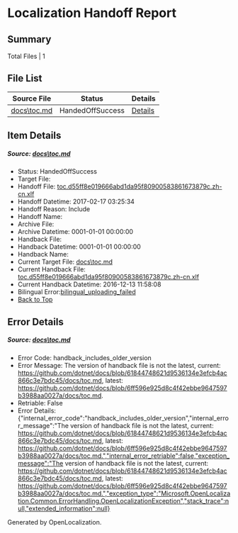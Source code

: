 # <a name='report-top'></a> Localization Handoff Report

## Summary
 Total Files | 1

## File List
 Source File | Status | Details 
 ----------- | ------ | ------- 
 [docs\toc.md](https://github.com/dotnet/docs/blob/6ff596e925d8c4f42ebbe9647597b3988aa0027a/docs/toc.md) | HandedOffSuccess | [Details](#bbbe2ed948dc35f3fb3bcb173e7badc0a2fd3b833474)

## Item Details
##### <a name='bbbe2ed948dc35f3fb3bcb173e7badc0a2fd3b833474'></a> Source: [docs\toc.md](https://github.com/dotnet/docs/blob/6ff596e925d8c4f42ebbe9647597b3988aa0027a/docs/toc.md)
* Status: HandedOffSuccess
* Target File: 
* Handoff File: [toc.d55ff8e019666abd1da95f80900583861673879c.zh-cn.xlf](https://github.com/dotnet/docs.handoff/blob/34e2f3312c17d0c51768e2d9a0ba4cf45e7bebe6/ol-handoff/dotnet/docs.zh-cn/master/dotnet-core/toc.d55ff8e019666abd1da95f80900583861673879c.zh-cn.xlf)
* Handoff Datetime: 2017-02-17 03:25:34
* Handoff Reason: Include
* Handoff Name: 
* Archive File: 
* Archive Datetime: 0001-01-01 00:00:00
* Handback File: 
* Handback Datetime: 0001-01-01 00:00:00
* Handback Name: 
* Current Target File: [docs\toc.md](https://github.com/dotnet/docs.zh-cn/blob/6546448bf65c3b891824b9e8b7ad8763e1061393/docs/toc.md)
* Current Handback File: [toc.d55ff8e019666abd1da95f80900583861673879c.zh-cn.xlf](https://github.com/dotnet/docs.handback/blob/9a9def3381b16489b54a0698064e808e4cdf60d5/ol-handback/dotnet/docs.zh-cn/master/ht-p1/toc.d55ff8e019666abd1da95f80900583861673879c.zh-cn.xlf)
* Current Handback Datetime: 2016-12-13 11:58:08
* Bilingual Error:[bilingual_uploading_failed](#bbbe2ed948dc35f3fb3bcb173e7badc0a2fd3b833474bilingual_uploading_failed)
* [Back to Top](#report-top)


## Error Details
##### <a name='bbbe2ed948dc35f3fb3bcb173e7badc0a2fd3b833474handback_includes_older_version'></a> Source: [docs\toc.md](#bbbe2ed948dc35f3fb3bcb173e7badc0a2fd3b833474)
* Error Code: handback_includes_older_version
* Error Message: The version of handback file is not the latest, current: https://github.com/dotnet/docs/blob/61844748621d9536134e3efcb4ac866c3e7bdc45/docs/toc.md, latest: https://github.com/dotnet/docs/blob/6ff596e925d8c4f42ebbe9647597b3988aa0027a/docs/toc.md.
* Retriable: False
* Error Details: {"internal_error_code":"handback_includes_older_version","internal_error_message":"The version of handback file is not the latest, current: https://github.com/dotnet/docs/blob/61844748621d9536134e3efcb4ac866c3e7bdc45/docs/toc.md, latest: https://github.com/dotnet/docs/blob/6ff596e925d8c4f42ebbe9647597b3988aa0027a/docs/toc.md.","internal_error_retriable":false,"exception_message":"The version of handback file is not the latest, current: https://github.com/dotnet/docs/blob/61844748621d9536134e3efcb4ac866c3e7bdc45/docs/toc.md, latest: https://github.com/dotnet/docs/blob/6ff596e925d8c4f42ebbe9647597b3988aa0027a/docs/toc.md.","exception_type":"Microsoft.OpenLocalization.Common.ErrorHandling.OpenLocalizationException","stack_trace":null,"extended_information":null}


Generated by OpenLocalization.
